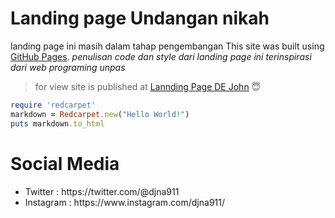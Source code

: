 # Landing page Undangan nikah
landing page ini masih dalam tahap pengembangan 
 This site was built using [GitHub Pages](https://pages.github.com/). 
 *penulisan code dan style dari landing page ini terinspirasi dari web programing unpas*

> for view
site is published at [Lannding Page DE John](https://parta99.github.io/) :innocent:

```ruby
require 'redcarpet'
markdown = Redcarpet.new("Hello World!")
puts markdown.to_html
```

# Social Media
<ul>
<li>Twitter : https://twitter.com/@djna911</li>
<li>Instagram : https://www.instagram.com/djna911/</li>
</ul>
